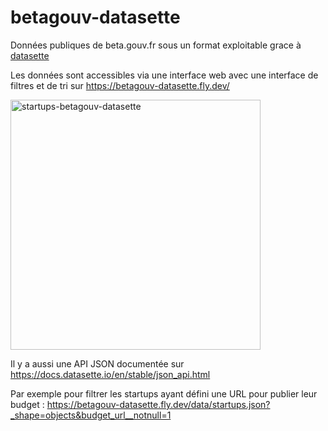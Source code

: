 # betagouv-datasette

Données publiques de beta.gouv.fr sous un format exploitable grace à [datasette](https://datasette.io/)

Les données sont accessibles via une interface web avec une interface de filtres et de tri sur https://betagouv-datasette.fly.dev/

<img width="400" alt="startups-betagouv-datasette" src="https://user-images.githubusercontent.com/883348/215543594-4f90f03e-ac75-4b33-bf73-35e46ecb4d60.png">

Il y a aussi une API JSON documentée sur https://docs.datasette.io/en/stable/json_api.html

Par exemple pour filtrer les startups ayant défini une URL pour publier leur budget : https://betagouv-datasette.fly.dev/data/startups.json?_shape=objects&budget_url__notnull=1

